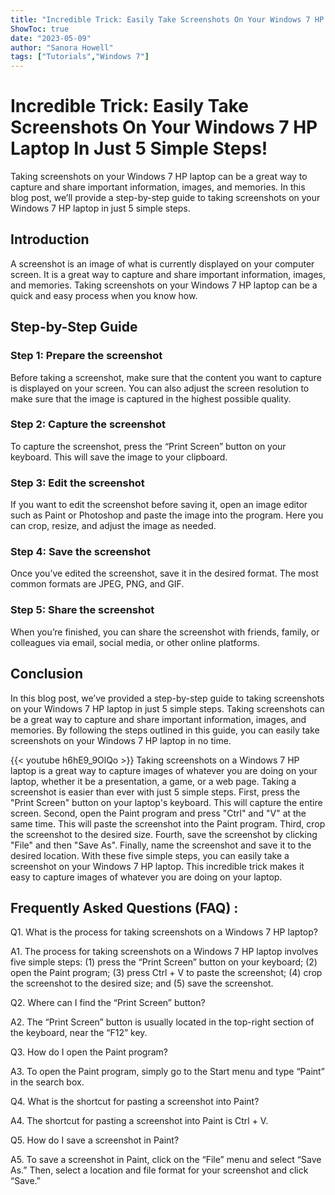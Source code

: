 ```yaml
---
title: "Incredible Trick: Easily Take Screenshots On Your Windows 7 HP Laptop In Just 5 Simple Steps!"
ShowToc: true 
date: "2023-05-09"
author: "Sanora Howell" 
tags: ["Tutorials","Windows 7"]
---
```

# Incredible Trick: Easily Take Screenshots On Your Windows 7 HP Laptop In Just 5 Simple Steps! 

Taking screenshots on your Windows 7 HP laptop can be a great way to capture and share important information, images, and memories. In this blog post, we’ll provide a step-by-step guide to taking screenshots on your Windows 7 HP laptop in just 5 simple steps. 

## Introduction

A screenshot is an image of what is currently displayed on your computer screen. It is a great way to capture and share important information, images, and memories. Taking screenshots on your Windows 7 HP laptop can be a quick and easy process when you know how. 

## Step-by-Step Guide

### Step 1: Prepare the screenshot

Before taking a screenshot, make sure that the content you want to capture is displayed on your screen. You can also adjust the screen resolution to make sure that the image is captured in the highest possible quality. 

### Step 2: Capture the screenshot

To capture the screenshot, press the “Print Screen” button on your keyboard. This will save the image to your clipboard. 

### Step 3: Edit the screenshot

If you want to edit the screenshot before saving it, open an image editor such as Paint or Photoshop and paste the image into the program. Here you can crop, resize, and adjust the image as needed. 

### Step 4: Save the screenshot

Once you’ve edited the screenshot, save it in the desired format. The most common formats are JPEG, PNG, and GIF. 

### Step 5: Share the screenshot

When you’re finished, you can share the screenshot with friends, family, or colleagues via email, social media, or other online platforms. 

## Conclusion

In this blog post, we’ve provided a step-by-step guide to taking screenshots on your Windows 7 HP laptop in just 5 simple steps. Taking screenshots can be a great way to capture and share important information, images, and memories. By following the steps outlined in this guide, you can easily take screenshots on your Windows 7 HP laptop in no time.

{{< youtube h6hE9_9OlQo >}} 
Taking screenshots on a Windows 7 HP laptop is a great way to capture images of whatever you are doing on your laptop, whether it be a presentation, a game, or a web page. Taking a screenshot is easier than ever with just 5 simple steps. First, press the "Print Screen" button on your laptop's keyboard. This will capture the entire screen. Second, open the Paint program and press "Ctrl" and "V" at the same time. This will paste the screenshot into the Paint program. Third, crop the screenshot to the desired size. Fourth, save the screenshot by clicking "File" and then "Save As". Finally, name the screenshot and save it to the desired location. With these five simple steps, you can easily take a screenshot on your Windows 7 HP laptop. This incredible trick makes it easy to capture images of whatever you are doing on your laptop.

## Frequently Asked Questions (FAQ) :
Q1. What is the process for taking screenshots on a Windows 7 HP laptop?

A1. The process for taking screenshots on a Windows 7 HP laptop involves five simple steps: (1) press the “Print Screen” button on your keyboard; (2) open the Paint program; (3) press Ctrl + V to paste the screenshot; (4) crop the screenshot to the desired size; and (5) save the screenshot.

Q2. Where can I find the “Print Screen” button?

A2. The “Print Screen” button is usually located in the top-right section of the keyboard, near the “F12” key.

Q3. How do I open the Paint program?

A3. To open the Paint program, simply go to the Start menu and type “Paint” in the search box.

Q4. What is the shortcut for pasting a screenshot into Paint?

A4. The shortcut for pasting a screenshot into Paint is Ctrl + V.

Q5. How do I save a screenshot in Paint?

A5. To save a screenshot in Paint, click on the “File” menu and select “Save As.” Then, select a location and file format for your screenshot and click “Save.”


